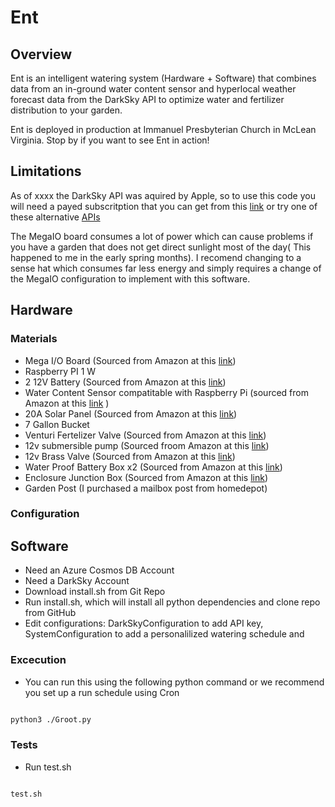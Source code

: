 # Ent

## Overview 

Ent is an intelligent watering system (Hardware + Software) that combines data from an in-ground water content sensor and hyperlocal weather forecast data from the DarkSky API to optimize  water and fertilizer distribution to your garden. 

Ent is deployed in production at Immanuel Presbyterian Church in McLean Virginia. Stop by if you want to see Ent in action!

## Limitations 

As of xxxx the DarkSky API was aquired by Apple, so to use this code you will need a payed subscritption that you can get from this [link](https://developer.apple.com/weatherkit/get-started/) or try one of these alternative [APIs](https://medium.com/@Ari_n/8-weather-api-alternatives-now-that-darksky-is-shutting-down-42a5ac395f93)

The MegaIO board consumes a lot of power which can cause problems if you have a garden that does not get direct sunlight most of the day( This happened to me in the early spring months). I recomend changing to a sense hat which consumes far less energy and simply requires a change of the MegaIO configuration to implement with this software. 

## Hardware 

### Materials
- Mega I/O Board (Sourced from Amazon at this [link](https://www.amazon.com/gp/product/B079N2V8F8/ref=ppx_yo_dt_b_search_asin_title?ie=UTF8&psc=1))
- Raspberry PI 1 W
- 2 12V Battery (Sourced from Amazon at this [link](https://www.amazon.com/gp/product/B00K8V2Y8W/ref=ppx_yo_dt_b_search_asin_image?ie=UTF8&psc=1))
- Water Content Sensor compatitable with Raspberry Pi (sourced from Amazon at this [link](https://www.amazon.com/Capacitive-Soil-Moisture-Sensor-Electronic/dp/B0B8N69LMX/ref=sr_1_1_sspa?keywords=raspberry+pi+moisture+sensor&qid=1689351716&sr=8-1-spons&sp_csd=d2lkZ2V0TmFtZT1zcF9hdGY&psc=1) )
- 20A Solar Panel (Sourced from Amazon at this [link](https://www.amazon.com/gp/product/B082XRCVZM/ref=ppx_yo_dt_b_search_asin_image?ie=UTF8&psc=1))
- 7 Gallon Bucket
- Venturi Fertelizer Valve (Sourced from Amazon at this [link](https://www.amazon.com/gp/product/B01M1NKJJ6/ref=ppx_yo_dt_b_search_asin_title?ie=UTF8&psc=1))
- 12v submersible pump (Sourced froom Amazon at this [link](https://www.amazon.com/gp/product/B06Y2T63PX/ref=ppx_yo_dt_b_search_asin_title?ie=UTF8&psc=1))
- 12v Brass Valve (Sourced from Amazon at this [link](https://www.amazon.com/gp/product/B07N6246YB/ref=ppx_yo_dt_b_search_asin_image?ie=UTF8&th=1))
- Water Proof Battery Box x2 (Sourced from Amazon at this [link](https://www.amazon.com/gp/product/B001GN6QTE/ref=ppx_yo_dt_b_search_asin_image?ie=UTF8&psc=1))
- Enclosure Junction Box (Sourced from Amazon at this [link](https://www.amazon.com/gp/product/B07J6S2CFH/ref=ppx_yo_dt_b_search_asin_image?ie=UTF8&psc=1))
- Garden Post (I purchased a mailbox post from homedepot)

### Configuration 


## Software
- Need an Azure Cosmos DB Account 
- Need a DarkSky Account 
- Download install.sh from Git Repo
- Run install.sh, which will install all python dependencies and clone repo from GitHub
- Edit configurations: DarkSkyConfiguration to add API key, SystemConfiguration to add a personalilized watering schedule and 

### Excecution 
- You can run this using the following python command or we recommend you set up a run schedule using Cron

```sh

python3 ./Groot.py

```

### Tests
- Run test.sh 

```sh

test.sh

```